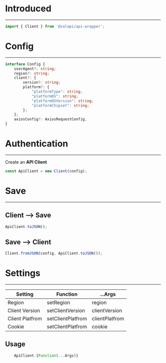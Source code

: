 # Introduced

-----------

```typescript
import { Client } from '@valapi/api-wrapper';
```

# Config

-----------

```typescript
interface Config {
    userAgent?: string;
    region?: string;
    client?: {
        version?: string;
        platform?: {
            "platformType": string;
            "platformOS": string;
            "platformOSVersion": string;
            "platformChipset": string;
        };
    };
    axiosConfig?: AxiosRequestConfig,
}
```

# Authentication

-----------

Create an **API Client**

```typescript
const ApiClient = new Client(config);
```

# Save

-----------

## Client --> Save

```typescript
ApiClient.toJSON();
```

## Save --> Client

```typescript
Client.fromJSON(config, ApiClient.toJSON());
```

# Settings

-----------

| Setting         | Function          | ...Args        |
| --------------- | ----------------- | -------------- |
| Region          | setRegion         | region         |
| Client Version  | setClientVersion  | clientVersion  |
| Client Platfrom | setClientPlatfrom | clientPlatfrom |
| Cookie          | setClientPlatfrom | cookie         |

## Usage

```javascript
    ApiClient.{Function(...Args)}
```